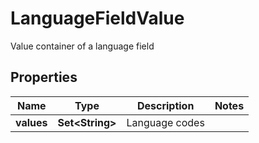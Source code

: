 

# LanguageFieldValue

Value container of a language field

## Properties

Name | Type | Description | Notes
------------ | ------------- | ------------- | -------------
**values** | **Set&lt;String&gt;** | Language codes | 



